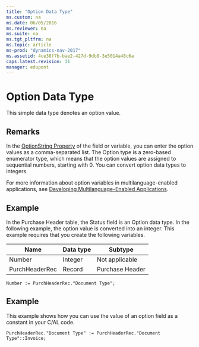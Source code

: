 ```yaml
---
title: "Option Data Type"
ms.custom: na
ms.date: 06/05/2016
ms.reviewer: na
ms.suite: na
ms.tgt_pltfrm: na
ms.topic: article
ms-prod: "dynamics-nav-2017"
ms.assetid: 4ce38f7b-bae2-427d-9db8-3e5014a48c6a
caps.latest.revision: 11
manager: edupont
---
```

# Option Data Type
This simple data type denotes an option value.  
  
## Remarks  
 In the [OptionString Property](OptionString-Property.md) of the field or variable, you can enter the option values as a comma-separated list. The Option type is a zero-based enumerator type, which means that the option values are assigned to sequential numbers, starting with 0. You can convert option data types to integers.  
  
 For more information about option variables in multilanguage-enabled applications, see [Developing Multilanguage-Enabled Applications](Developing-Multilanguage-Enabled-Applications.md).  
  
## Example  
 In the Purchase Header table, the Status field is an Option data type. In the following example, the option value is converted into an integer. This example requires that you create the following variables.  
  
|Name|Data type|Subtype|  
|----------|---------------|-------------|  
|Number|Integer|Not applicable|  
|PurchHeaderRec|Record|Purchase Header|  
  
```  
Number := PurchHeaderRec."Document Type";  
```  
  
## Example  
 This example shows how you can use the value of an option field as a constant in your C/AL code.  
  
```  
PurchHeaderRec."Document Type" := PurchHeaderRec."Document Type"::Invoice;   
```
